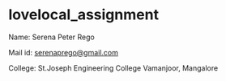 # lovelocal_assignment

Name: Serena Peter Rego  

Mail id: serenaprego@gmail.com  

College: St.Joseph Engineering College Vamanjoor, Mangalore  
